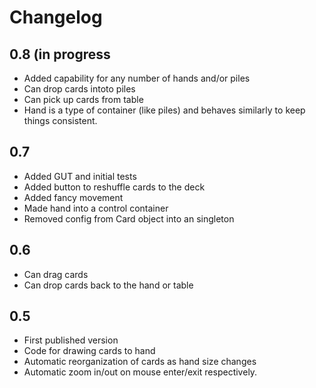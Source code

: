 # Changelog

## 0.8 (in progress

* Added capability for any number of hands and/or piles
* Can drop cards intoto piles
* Can pick up cards from table
* Hand is a type of container (like piles) and behaves similarly to keep things consistent.


## 0.7

* Added GUT and initial tests
* Added button to reshuffle cards to the deck
* Added fancy movement
* Made hand into a control container
* Removed config from Card object into an singleton

## 0.6

* Can drag cards
* Can drop cards back to the hand or table

## 0.5

* First published version
* Code for drawing cards to hand
* Automatic reorganization of cards as hand size changes
* Automatic zoom in/out on mouse enter/exit respectively.

